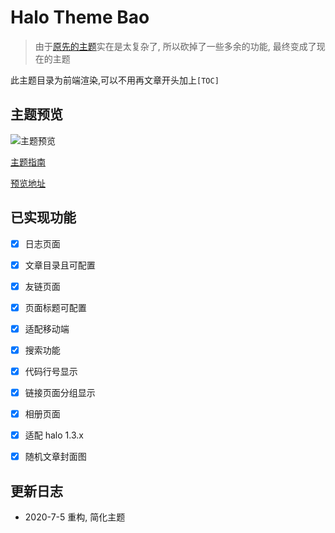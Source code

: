 # Halo Theme Bao

> 由于[原先的主题](https://github.com/hshanx/halo-theme-hshan)实在是太复杂了, 所以砍掉了一些多余的功能, 最终变成了现在的主题

此主题目录为前端渲染,可以不用再文章开头加上`[TOC]`

## 主题预览
![主题预览](https://github.com/hshanx/halo-theme-bao/blob/master/screenshot.png )

[主题指南](https://baozi.fun/archives/theme-manual)

[预览地址](https://baozi.fun)

## 已实现功能 
* [x] 日志页面
* [x] 文章目录且可配置
* [x] 友链页面
* [x] 页面标题可配置
* [x] 适配移动端
* [x] 搜索功能
* [x] 代码行号显示
* [x] 链接页面分组显示
* [x] 相册页面
* [x] 适配 halo 1.3.x
* [x] 随机文章封面图


## 更新日志
- 2020-7-5 重构, 简化主题
        
  
          

